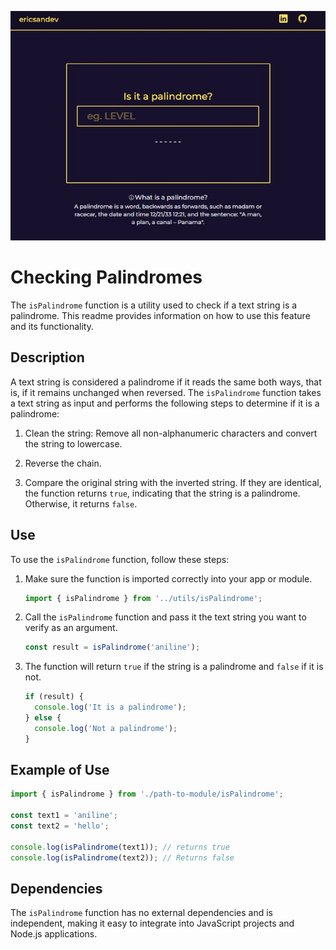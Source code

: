 ![Palindrome React](./public/preview.jpg)

# Checking Palindromes

The `isPalindrome` function is a utility used to check if a text string is a palindrome. This readme provides information on how to use this feature and its functionality.

## Description

A text string is considered a palindrome if it reads the same both ways, that is, if it remains unchanged when reversed. The `isPalindrome` function takes a text string as input and performs the following steps to determine if it is a palindrome:

1. Clean the string: Remove all non-alphanumeric characters and convert the string to lowercase.

2. Reverse the chain.

3. Compare the original string with the inverted string. If they are identical, the function returns `true`, indicating that the string is a palindrome. Otherwise, it returns `false`.

## Use

To use the `isPalindrome` function, follow these steps:

1. Make sure the function is imported correctly into your app or module.

    ```javascript
   import { isPalindrome } from '../utils/isPalindrome';
    ```

2. Call the `isPalindrome` function and pass it the text string you want to verify as an argument.

    ```javascript
    const result = isPalindrome('aniline');
    ```

3. The function will return `true` if the string is a palindrome and `false` if it is not.

    ```javascript
    if (result) {
      console.log('It is a palindrome');
    } else {
      console.log('Not a palindrome');
    }
    ```

## Example of Use

```javascript
import { isPalindrome } from './path-to-module/isPalindrome';

const text1 = 'aniline';
const text2 = 'hello';

console.log(isPalindrome(text1)); // returns true
console.log(isPalindrome(text2)); // Returns false
```

## Dependencies

The `isPalindrome` function has no external dependencies and is independent, making it easy to integrate into JavaScript projects and Node.js applications.